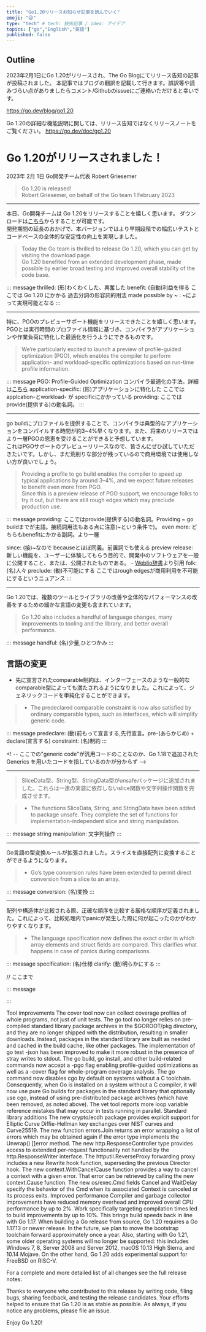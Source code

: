 ```yaml
---
title: "Go1.20リリースお知らせ記事を読んでいく"
emoji: "😃"
type: "tech" # tech: 技術記事 / idea: アイデア
topics: ["go","English","英語"]
published: false
---
```


## Outline
2023年2月1日にGo 1.20がリリースされ、The Go Blogにてリリース告知の記事が投稿されました。
本記事ではブログの翻訳を記載して行きます。誤訳等や読みづらい点がありましたらコメント/Githubのissueにご連絡いただけると幸いです。

https://go.dev/blog/go1.20

Go 1.20の詳細な機能説明に関しては、リリース告知ではなくリリースノートをご覧ください。
https://go.dev/doc/go1.20



# Go 1.20がリリースされました！
2023年 2月 1日 
Go開発チーム代表 Robert Griesemer


> Go 1.20 is released!  
> Robert Griesemer, on behalf of the Go team
1 February 2023


---

本日、Go開発チームは Go 1.20をリリースすることを嬉しく思います。
ダウンロードは[こちら](https://go.dev/dl/)からすることが可能です。  
開発期間の延長のおかげで、本バージョンではより早期段階での幅広いテストとコードベースの全体的な安定性の向上を実現しました。


> Today the Go team is thrilled to release Go 1.20, which you can get by visiting the download page.  
> Go 1.20 benefited from an extended development phase, made possible by earlier broad testing and improved overall stability of the code base.


::: message
thrilled: (形)わくわくした、興奮した
benefit: (自動)利益を得る ここでは Go 1.20 にかかる 過去分詞の形容詞的用法
made possible by ~ : ~によって実現可能となる
:::

---

特に、PGOのプレビューサポート機能をリリースできたことを嬉しく思います。  
PGOとは実行時間のプロファイル情報に基づき、コンパイラがアプリケーションや作業負荷に特化した最適化を行うようにできるものです。

> We’re particularly excited to launch a preview of profile-guided optimization (PGO), which enables the compiler to perform application- and workload-specific optimizations based on run-time profile information.


::: message
PGO: Profile-Guided Optimization コンパイラ最適化の手法。詳細は[こちら](https://go.dev/doc/pgo)
application-specific: (形)アプリケーションに特化した ここではapplcation-とworkload- が specificにかかっている
providing: ここではprovide(提供する)の動名詞。
:::

---

go buildにプロファイルを提供することで、コンパイラは典型的なアプリケーションをコンパイルする時間が約3~4%早くなります。また、将来のリリースではより一層PGOの恩恵を受けることができると予想しています。  
これはPGOサポートのプレビューリリースなので、皆さんにぜひ試していただきたいです。しかし、まだ荒削りな部分が残っているので商用環境では使用しない方が良いでしょう。



> Providing a profile to go build enables the compiler to speed up typical applications by around 3–4%, and we expect future releases to benefit even more from PGO.  
> Since this is a preview release of PGO support, we encourage folks to try it out, but there are still rough edges which may preclude production use.


::: message
providing: ここではprovide(提供する)の動名詞。Providing ~ go buildまでが主語。接続詞用法もある点に注意(~という条件で)。
even more: どちらもbenefitにかかる副詞。より一層

since: (接)~なので becauseとほぼ同義。前置詞でも使える
preview release: 新しい機能を、ユーザーに体験してもらう目的で、開発中のソフトウェアを一般に公開すること、または、公開されたものである。 - [Weblio辞書](https://www.weblio.jp/content/preview+release)より引用
folk: (名)人々 
preclude: (動)不可能にする ここではrough edgesが商用利用を不可能にするというニュアンス 
:::

---
Go 1.20では、複数のツールとライブラリの改善や全体的なパフォーマンスの改善をするための細かな言語の変更も含まれています。

> Go 1.20 also includes a handful of language changes, many improvements to tooling and the library, and better overall performance.

::: message
handful: (名)少量,ひとつかみ
 :::


## 言語の変更

- 先に宣言されたcomparable制約は、インターフェースのような一般的なcomparable型によっても満たされるようになりました。これによって、ジェネリックコードを単純化することができます。

> - The predeclared comparable constraint is now also satisfied by ordinary comparable types, such as interfaces, which will simplify generic code.  

::: message
predeclare: (動)前もって宣言する,先行宣言。pre-(あらかじめ) + declare(宣言する)
constraint: (名)制約
:::

<! -- ここでの"generic code"が汎用コードのことなのか、Go 1.18で追加されたGenerics を用いたコードを指しているのかが分からず -->

---
> SliceData型、String型、StringData型がunsafeパッケージに追加されました。これらは一連の実装に依存しないslice関数や文字列操作関数を完成させます。

> - The functions SliceData, String, and StringData have been added to package unsafe. They complete the set of functions for implementation-independent slice and string manipulation.

::: message
string manipulation: 文字列操作
:::

---

Go言語の型変換ルールが拡張されました。スライスを直接配列に変換することができるようになります。

> - Go’s type conversion rules have been extended to permit direct conversion from a slice to an array.

::: message
conversion: (名)変換
:::

---

配列や構造体が比較される際、正確な順序を比較する厳格な順序が定義されました。これによって、比較処理内でpanicが発生した際に何が起こったのかがわかりやすくなります。

> - The language specification now defines the exact order in which array elements and struct fields are compared. This clarifies what happens in case of panics during comparisons.

::: message
specification: (名)仕様
clarify: (動)明らかにする
:::


// ここまで


::: message

:::


Tool improvements
The cover tool now can collect coverage profiles of whole programs, not just of unit tests.
The go tool no longer relies on pre-compiled standard library package archives in the $GOROOT/pkg directory, and they are no longer shipped with the distribution, resulting in smaller downloads. Instead, packages in the standard library are built as needed and cached in the build cache, like other packages.
The implementation of go test -json has been improved to make it more robust in the presence of stray writes to stdout.
The go build, go install, and other build-related commands now accept a -pgo flag enabling profile-guided optimizations as well as a -cover flag for whole-program coverage analysis.
The go command now disables cgo by default on systems without a C toolchain. Consequently, when Go is installed on a system without a C compiler, it will now use pure Go builds for packages in the standard library that optionally use cgo, instead of using pre-distributed package archives (which have been removed, as noted above).
The vet tool reports more loop variable reference mistakes that may occur in tests running in parallel.
Standard library additions
The new crypto/ecdh package provides explicit support for Elliptic Curve Diffie-Hellman key exchanges over NIST curves and Curve25519.
The new function errors.Join returns an error wrapping a list of errors which may be obtained again if the error type implements the Unwrap() []error method.
The new http.ResponseController type provides access to extended per-request functionality not handled by the http.ResponseWriter interface.
The httputil.ReverseProxy forwarding proxy includes a new Rewrite hook function, superseding the previous Director hook.
The new context.WithCancelCause function provides a way to cancel a context with a given error. That error can be retrieved by calling the new context.Cause function.
The new os/exec.Cmd fields Cancel and WaitDelay specify the behavior of the Cmd when its associated Context is canceled or its process exits.
Improved performance
Compiler and garbage collector improvements have reduced memory overhead and improved overall CPU performance by up to 2%.
Work specifically targeting compilation times led to build improvements by up to 10%. This brings build speeds back in line with Go 1.17.
When building a Go release from source, Go 1.20 requires a Go 1.17.13 or newer release. In the future, we plan to move the bootstrap toolchain forward approximately once a year. Also, starting with Go 1.21, some older operating systems will no longer be supported: this includes Windows 7, 8, Server 2008 and Server 2012, macOS 10.13 High Sierra, and 10.14 Mojave. On the other hand, Go 1.20 adds experimental support for FreeBSD on RISC-V.

For a complete and more detailed list of all changes see the full release notes.

Thanks to everyone who contributed to this release by writing code, filing bugs, sharing feedback, and testing the release candidates. Your efforts helped to ensure that Go 1.20 is as stable as possible. As always, if you notice any problems, please file an issue.

Enjoy Go 1.20!

